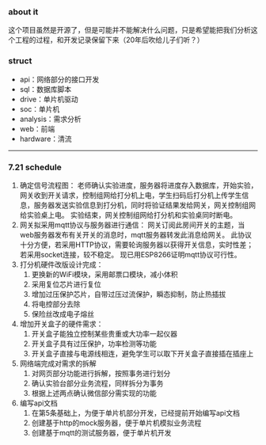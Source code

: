 ### about it
这个项目虽然是开源了，但是可能并不能解决什么问题，只是希望能把我们分析这个工程的过程，和开发记录保留下来（20年后吹给儿子们听？）

### struct
- api：网络部分的接口开发
- sql：数据库脚本
- drive：单片机驱动
- soc：单片机
- analysis：需求分析
- web：前端
- hardware：清流

-------------------------

### 7.21 schedule
1. 确定信号流程图：
老师确认实验进度，服务器将进度存入数据库，开始实验，网关收到开关请求，控制组网给打分机上电，学生扫码后打分机上传学生信息，服务器发送实验信息到打分机，同时将验证结果发给网关，网关控制组网给实验桌上电。
实验结束，网关控制组网给打分机和实验桌同时断电。
2. 网关拟采用mqtt协议与服务器进行通信：
网关订阅此房间开关的主题，当web服务器发布有关开关的消息时，mqtt服务器转发此消息给网关。
此协议十分方便，若采用HTTP协议，需要轮询服务器以获得开关信息，实时性差；若采用socket连接，较不稳定。
现已用ESP8266证明mqtt协议可行性。
3. 打分机硬件改版设计完成：
    1. 更换新的WiFi模块，采用邮票口模块，减小体积
    2. 采用复位芯片进行复位
    3. 增加过压保护芯片，自带过压过流保护，瞬态抑制，防止热插拔
    4. 将电控部分去除
    5. 保险丝改成电子熔丝
4. 增加开关盒子的硬件需求：
    1. 开关盒子能独立控制某些贵重或大功率一起仪器
    2. 开关盒子具有过压保护，功率检测等功能
    3. 开关盒子直接与电源线相连，避免学生可以取下开关盒子直接插在插座上
5. 网络端完成对需求的拆解
    1. 对网页部分功能进行拆解，按照事务进行划分
    2. 确认实验台部分业务流程，同样拆分为事务
    3. 根据上述两点确认微信部分需实现的功能
6. 编写api文档
    1. 在第5条基础上，为便于单片机部分开发，已经提前开始编写api文档
    2. 创建基于http的mock服务器，便于单片机模拟业务流程
    3. 创建基于mqtt的测试服务器，便于单片机开发
